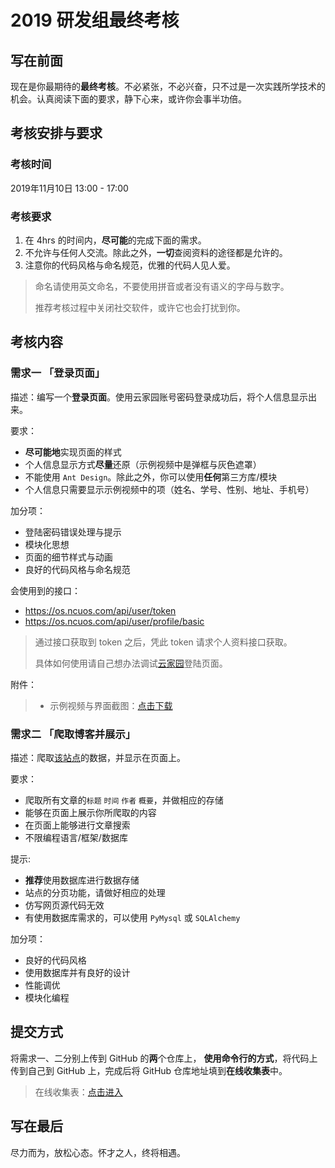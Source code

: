 # 2019 研发组最终考核

## 写在前面

现在是你最期待的**最终考核**。不必紧张，不必兴奋，只不过是一次实践所学技术的机会。认真阅读下面的要求，静下心来，或许你会事半功倍。

## 考核安排与要求

### 考核时间

2019年11月10日 13:00 - 17:00

### 考核要求

1. 在 4hrs 的时间内，**尽可能**的完成下面的需求。
2. 不允许与任何人交流。除此之外，**一切**查阅资料的途径都是允许的。
3. 注意你的代码风格与命名规范，优雅的代码人见人爱。

> 命名请使用英文命名，不要使用拼音或者没有语义的字母与数字。
>
> 推荐考核过程中关闭社交软件，或许它也会打扰到你。

## 考核内容

### 需求一 「登录页面」

描述：编写一个**登录页面**。使用云家园账号密码登录成功后，将个人信息显示出来。

要求：

+ **尽可能地**实现页面的样式
+ 个人信息显示方式**尽量**还原（示例视频中是弹框与灰色遮罩）
+ 不能使用 `Ant Design`。除此之外，你可以使用**任何**第三方库/模块
+ 个人信息只需要显示示例视频中的项（姓名、学号、性别、地址、手机号）

加分项：

+ 登陆密码错误处理与提示
+ 模块化思想
+ 页面的细节样式与动画
+ 良好的代码风格与命名规范

会使用到的接口：

+ https://os.ncuos.com/api/user/token
+ https://os.ncuos.com/api/user/profile/basic

> 通过接口获取到 token 之后，凭此 token 请求个人资料接口获取。
> 
> 具体如何使用请自己想办法调试[云家园](https://ncuos.com)登陆页面。

附件：

> + 示例视频与界面截图：[点击下载](http://assets.wzbspace.top/Archive.zip)

### 需求二 「爬取博客并展示」

描述：爬取[该站点](https://blog.snowstar.org)的数据，并显示在页面上。

要求：

+ 爬取所有文章的`标题` `时间` `作者` `概要`，并做相应的存储
+ 能够在页面上展示你所爬取的内容
+ 在页面上能够进行文章搜索
+ 不限编程语言/框架/数据库

提示:

+ **推荐**使用数据库进行数据存储
+ 站点的分页功能，请做好相应的处理
+ 仿写网页源代码无效
+ 有使用数据库需求的，可以使用 `PyMysql` 或 `SQLAlchemy`

加分项：

+ 良好的代码风格
+ 使用数据库并有良好的设计
+ 性能调优
+ 模块化编程

## 提交方式

将需求一、二分别上传到 GitHub 的**两**个仓库上，
**使用命令行的方式**，将代码上传到自己到 GitHub 上，完成后将 GitHub 仓库地址填到**在线收集表**中。

> 在线收集表：[点击进入](https://docs.qq.com/form/fill/DYVd1WndRYU1kbXhG?_w_tencentdocx_form=1)

## 写在最后

尽力而为，放松心态。怀才之人，终将相遇。

